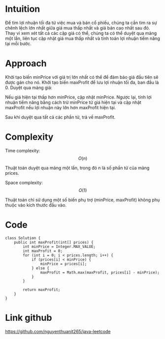 # Intuition

<!-- Describe your first thoughts on how to solve this problem. -->
Để tìm lợi nhuận tối đa từ việc mua và bán cổ phiếu, chúng ta cần tìm ra sự chênh lệch lớn nhất giữa giá mua thấp nhất
và giá bán cao nhất sau đó. Thay vì xem xét tất cả các cặp giá có thể, chúng ta có thể duyệt qua mảng một lần, liên tục
cập nhật giá mua thấp nhất và tính toán lợi nhuận tiềm năng tại mỗi bước.

# Approach

<!-- Describe your approach to solving the problem. -->

Khởi tạo biến minPrice với giá trị lớn nhất có thể để đảm bảo giá đầu tiên sẽ được gán cho nó.
Khởi tạo biến maxProfit để lưu lợi nhuận tối đa, ban đầu là 0.
Duyệt qua mảng giá:

Nếu giá hiện tại thấp hơn minPrice, cập nhật minPrice.
Ngược lại, tính lợi nhuận tiềm năng bằng cách trừ minPrice từ giá hiện tại và cập nhật maxProfit nếu lợi nhuận này lớn
hơn maxProfit hiện tại.

Sau khi duyệt qua tất cả các phần tử, trả về maxProfit.

# Complexity

Time complexity: $$O(n)$$

<!-- Add your time complexity here, e.g. $$O(n)$$ -->
Thuật toán duyệt qua mảng một lần, trong đó n là số phần tử của mảng prices.

Space complexity: $$O(1)$$

<!-- Add your space complexity here, e.g. $$O(n)$$ -->
Thuật toán chỉ sử dụng một số biến phụ trợ (minPrice, maxProfit) không phụ thuộc vào kích thước đầu vào.

# Code

```
class Solution {
    public int maxProfit(int[] prices) {
        int minPrice = Integer.MAX_VALUE;
        int maxProfit = 0;
        for (int i = 0; i < prices.length; i++) {
            if (prices[i] < minPrice) {
                minPrice = prices[i];
            } else {
                maxProfit = Math.max(maxProfit, prices[i] - minPrice);
            }
        }

        return maxProfit;
    }
}
```

# Link github

https://github.com/nguyenthuanit265/java-leetcode